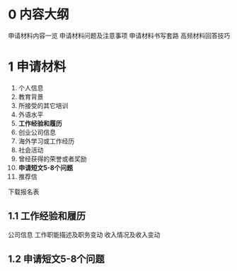﻿# 0 内容大纲
申请材料内容一览
申请材料问题及注意事项
申请材料书写套路
高频材料回答技巧

# 1 申请材料
1. 个人信息
2. 教育背景
3. 所接受的其它培训
4. 外语水平
5. **工作经验和履历**
6. 创业公司信息
7. 海外学习或工作经历
8. 社会活动
9. 曾经获得的荣誉或者奖励
10. **申请短文5-8个问题**
11. 推荐信

 下载报名表

## 1.1 工作经验和履历
公司信息
工作职能描述及职务变动
收入情况及收入变动

## 1.2 申请短文5-8个问题